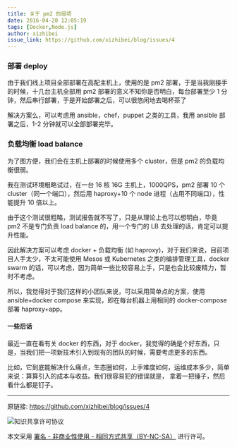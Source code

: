 ```yaml
---
title: 关于 pm2 的弱项
date: 2016-04-20 12:05:19
tags: [Docker,Node.js]
author: xizhibei
issue_link: https://github.com/xizhibei/blog/issues/4
---
```

### 部署 deploy

由于我们线上项目全部部署在高配主机上，使用的是 pm2 部署，于是当我刚接手的时候，十几台主机全部用 pm2 部署的意义不知你是否明白，每台部署至少 1 分钟，然后串行部署，于是开始部署之后，可以很悠闲地去喝杯茶了

解决方案么，可以考虑用 ansible，chef，puppet 之类的工具，我用 ansible 部署之后，1-2 分钟就可以全部部署完毕。
### 负载均衡 load balance

为了图方便，我们会在主机上部署的时候使用多个 cluster，但是 pm2 的负载均衡很弱。

我在测试环境粗略试过，在一台 16 核 16G 主机上，1000QPS，pm2 部署 10 个 cluster（同一个端口），然后用 haproxy+10 个 node 进程（占用不同端口），性能提升 10 倍以上。

由于这个测试很粗略，测试报告就不写了，只是从理论上也可以想明白，毕竟 pm2 不是专门负责 load balance 的，用一个专门的 LB 去处理的话，肯定可以提升性能。

因此解决方案可以考虑 docker + 负载均衡 (如 haproxy)，对于我们来说，目前项目人手太少，不太可能使用 Mesos 或 Kubernetes 之类的编排管理工具，docker swarm 的话，可以考虑，因为简单一些比较容易上手，只是也会比较废精力，暂时不考虑。

所以，我觉得对于我们这样的小团队来说，可以采用简单点的方案，使用 ansible+docker compose 来实现，即在每台机器上用相同的 docker-compose 部署 haproxy+app。
#### 一些后话

最近一直在看有关 docker 的东西，对于 docker，我觉得的确是个好东西，只是，当我们把一项新技术引入到现有的团队的时候，需要考虑更多的东西。

比如，它到底能解决什么痛点，生态圈如何，上手难度如何，运维成本多少，简单来说：算算引入的成本与收益。我们很容易犯的错误就是， 拿着一把锤子，然后看什么都是钉子。


***
原链接: https://github.com/xizhibei/blog/issues/4

![知识共享许可协议](https://i.creativecommons.org/l/by-nc-sa/4.0/88x31.png "署名 - 非商业性使用 - 相同方式共享（BY-NC-SA）")

本文采用 [署名 - 非商业性使用 - 相同方式共享（BY-NC-SA）](https://creativecommons.org/licenses/by-nc-sa/4.0/deed.zh) 进行许可。

